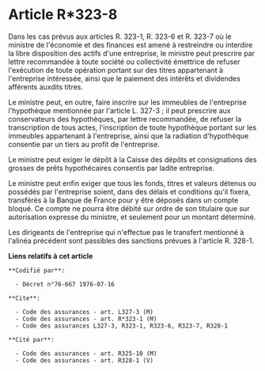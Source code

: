 # Article R*323-8

Dans les cas prévus aux articles R. 323-1, R. 323-6 et R. 323-7 où le ministre de l'économie et des finances est amené à
restreindre ou interdire la libre disposition des actifs d'une entreprise, le ministre peut prescrire par lettre recommandée
à toute société ou collectivité émettrice de refuser l'exécution de toute opération portant sur des titres appartenant à
l'entreprise intéressée, ainsi que le paiement des intérêts et dividendes afférents auxdits titres.

Le ministre peut, en outre, faire inscrire sur les immeubles de l'entreprise l'hypothèque mentionnée par l'article L. 327-3 ;
il peut prescrire aux conservateurs des hypothèques, par lettre recommandée, de refuser la transcription de tous actes,
l'inscription de toute hypothèque portant sur les immeubles appartenant à l'entreprise, ainsi que la radiation d'hypothèque
consentie par un tiers au profit de l'entreprise.

Le ministre peut exiger le dépôt à la Caisse des dépôts et consignations des grosses de prêts hypothécaires consentis par
ladite entreprise.

Le ministre peut enfin exiger que tous les fonds, titres et valeurs détenus ou possédés par l'entreprise soient, dans des
délais et conditions qu'il fixera, transférés à la Banque de France pour y être déposés dans un compte bloqué. Ce compte ne
pourra être débité sur ordre de son titulaire que sur autorisation expresse du ministre, et seulement pour un montant
déterminé.

Les dirigeants de l'entreprise qui n'effectue pas le transfert mentionné à l'alinéa précédent sont passibles des sanctions
prévues à l'article R. 328-1.

**Liens relatifs à cet article**

	**Codifié par**:

	  - Décret n°76-667 1976-07-16

	**Cite**:

	  - Code des assurances - art. L327-3 (M)
	  - Code des assurances - art. R*323-1 (M)
	  - Code des assurances L327-3, R323-1, R323-6, R323-7, R328-1

	**Cité par**:

	  - Code des assurances - art. R325-10 (M)
	  - Code des assurances - art. R328-1 (V)
